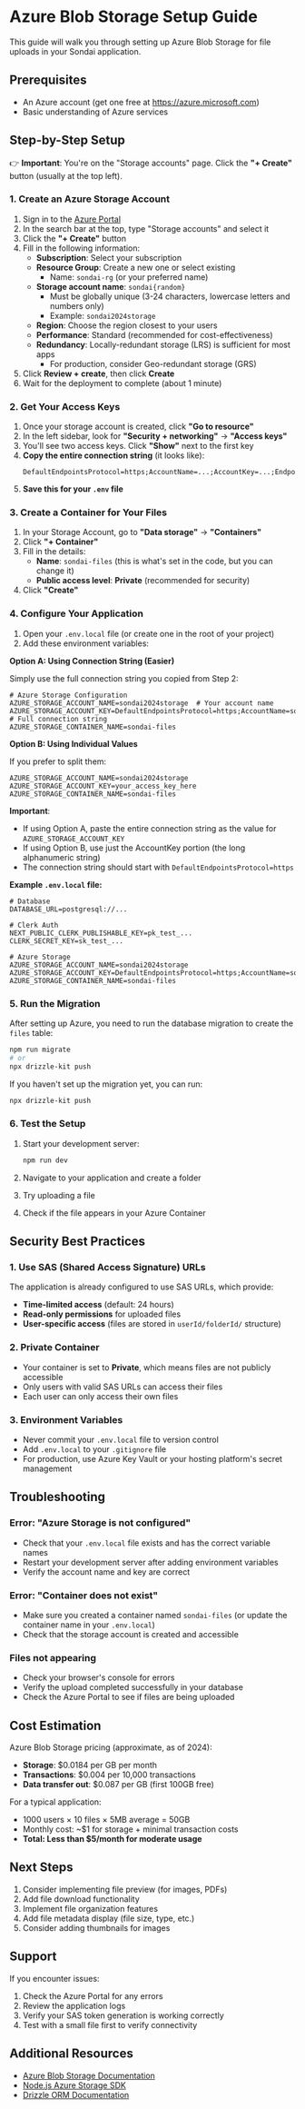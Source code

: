 # Azure Blob Storage Setup Guide

This guide will walk you through setting up Azure Blob Storage for file uploads in your Sondai application.

## Prerequisites

- An Azure account (get one free at https://azure.microsoft.com)
- Basic understanding of Azure services

## Step-by-Step Setup

👉 **Important**: You're on the "Storage accounts" page. Click the **"+ Create"** button (usually at the top left).

### 1. Create an Azure Storage Account

1. Sign in to the [Azure Portal](https://portal.azure.com)
2. In the search bar at the top, type "Storage accounts" and select it
3. Click the **"+ Create"** button
4. Fill in the following information:
   - **Subscription**: Select your subscription
   - **Resource Group**: Create a new one or select existing
     - Name: `sondai-rg` (or your preferred name)
   - **Storage account name**: `sondai{random}`
     - Must be globally unique (3-24 characters, lowercase letters and numbers only)
     - Example: `sondai2024storage`
   - **Region**: Choose the region closest to your users
   - **Performance**: Standard (recommended for cost-effectiveness)
   - **Redundancy**: Locally-redundant storage (LRS) is sufficient for most apps
     - For production, consider Geo-redundant storage (GRS)
5. Click **Review + create**, then click **Create**
6. Wait for the deployment to complete (about 1 minute)

### 2. Get Your Access Keys

1. Once your storage account is created, click **"Go to resource"**
2. In the left sidebar, look for **"Security + networking"** → **"Access keys"**
3. You'll see two access keys. Click **"Show"** next to the first key
4. **Copy the entire connection string** (it looks like):
   ```
   DefaultEndpointsProtocol=https;AccountName=...;AccountKey=...;EndpointSuffix=core.windows.net
   ```
5. **Save this for your `.env` file**

### 3. Create a Container for Your Files

1. In your Storage Account, go to **"Data storage"** → **"Containers"**
2. Click **"+ Container"**
3. Fill in the details:
   - **Name**: `sondai-files` (this is what's set in the code, but you can change it)
   - **Public access level**: **Private** (recommended for security)
4. Click **"Create"**

### 4. Configure Your Application

1. Open your `.env.local` file (or create one in the root of your project)
2. Add these environment variables:

**Option A: Using Connection String (Easier)**

Simply use the full connection string you copied from Step 2:

```env
# Azure Storage Configuration
AZURE_STORAGE_ACCOUNT_NAME=sondai2024storage  # Your account name
AZURE_STORAGE_ACCOUNT_KEY=DefaultEndpointsProtocol=https;AccountName=sondai2024storage;AccountKey=...;EndpointSuffix=core.windows.net  # Full connection string
AZURE_STORAGE_CONTAINER_NAME=sondai-files
```

**Option B: Using Individual Values**

If you prefer to split them:

```env
AZURE_STORAGE_ACCOUNT_NAME=sondai2024storage
AZURE_STORAGE_ACCOUNT_KEY=your_access_key_here
AZURE_STORAGE_CONTAINER_NAME=sondai-files
```

**Important**: 
- If using Option A, paste the entire connection string as the value for `AZURE_STORAGE_ACCOUNT_KEY`
- If using Option B, use just the AccountKey portion (the long alphanumeric string)
- The connection string should start with `DefaultEndpointsProtocol=https`

**Example `.env.local` file:**

```env
# Database
DATABASE_URL=postgresql://...

# Clerk Auth
NEXT_PUBLIC_CLERK_PUBLISHABLE_KEY=pk_test_...
CLERK_SECRET_KEY=sk_test_...

# Azure Storage
AZURE_STORAGE_ACCOUNT_NAME=sondai2024storage
AZURE_STORAGE_ACCOUNT_KEY=DefaultEndpointsProtocol=https;AccountName=sondai2024storage;AccountKey=abc123...;EndpointSuffix=core.windows.net
AZURE_STORAGE_CONTAINER_NAME=sondai-files
```

### 5. Run the Migration

After setting up Azure, you need to run the database migration to create the `files` table:

```bash
npm run migrate
# or
npx drizzle-kit push
```

If you haven't set up the migration yet, you can run:
```bash
npx drizzle-kit push
```

### 6. Test the Setup

1. Start your development server:
   ```bash
   npm run dev
   ```

2. Navigate to your application and create a folder
3. Try uploading a file
4. Check if the file appears in your Azure Container

## Security Best Practices

### 1. Use SAS (Shared Access Signature) URLs

The application is already configured to use SAS URLs, which provide:
- **Time-limited access** (default: 24 hours)
- **Read-only permissions** for uploaded files
- **User-specific access** (files are stored in `userId/folderId/` structure)

### 2. Private Container

- Your container is set to **Private**, which means files are not publicly accessible
- Only users with valid SAS URLs can access their files
- Each user can only access their own files

### 3. Environment Variables

- Never commit your `.env.local` file to version control
- Add `.env.local` to your `.gitignore` file
- For production, use Azure Key Vault or your hosting platform's secret management

## Troubleshooting

### Error: "Azure Storage is not configured"

- Check that your `.env.local` file exists and has the correct variable names
- Restart your development server after adding environment variables
- Verify the account name and key are correct

### Error: "Container does not exist"

- Make sure you created a container named `sondai-files` (or update the container name in your `.env.local`)
- Check that the storage account is created and accessible

### Files not appearing

- Check your browser's console for errors
- Verify the upload completed successfully in your database
- Check the Azure Portal to see if files are being uploaded

## Cost Estimation

Azure Blob Storage pricing (approximate, as of 2024):
- **Storage**: $0.0184 per GB per month
- **Transactions**: $0.004 per 10,000 transactions
- **Data transfer out**: $0.087 per GB (first 100GB free)

For a typical application:
- 1000 users × 10 files × 5MB average = 50GB
- Monthly cost: ~$1 for storage + minimal transaction costs
- **Total: Less than $5/month for moderate usage**

## Next Steps

1. Consider implementing file preview (for images, PDFs)
2. Add file download functionality
3. Implement file organization features
4. Add file metadata display (file size, type, etc.)
5. Consider adding thumbnails for images

## Support

If you encounter issues:
1. Check the Azure Portal for any errors
2. Review the application logs
3. Verify your SAS token generation is working correctly
4. Test with a small file first to verify connectivity

## Additional Resources

- [Azure Blob Storage Documentation](https://docs.microsoft.com/azure/storage/blobs/)
- [Node.js Azure Storage SDK](https://github.com/Azure/azure-sdk-for-js/tree/main/sdk/storage/storage-blob)
- [Drizzle ORM Documentation](https://orm.drizzle.team/)

